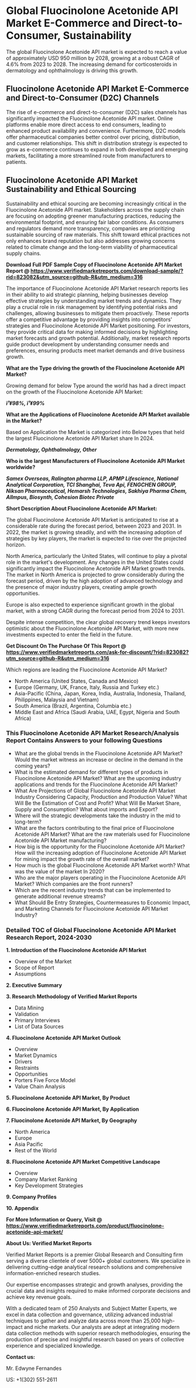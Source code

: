 <h1>Global Fluocinolone Acetonide API Market E-Commerce and Direct-to-Consumer, Sustainability</h1><p class=""><p>The global Fluocinolone Acetonide API market is expected to reach a value of approximately USD 950 million by 2028, growing at a robust CAGR of 4.6% from 2023 to 2028. The increasing demand for corticosteroids in dermatology and ophthalmology is driving this growth.</p><h2>Fluocinolone Acetonide API Market E-Commerce and Direct-to-Consumer (D2C) Channels</h2><p>The rise of e-commerce and direct-to-consumer (D2C) sales channels has significantly impacted the Fluocinolone Acetonide API market. Online platforms enable more direct access to end consumers, leading to enhanced product availability and convenience. Furthermore, D2C models offer pharmaceutical companies better control over pricing, distribution, and customer relationships. This shift in distribution strategy is expected to grow as e-commerce continues to expand in both developed and emerging markets, facilitating a more streamlined route from manufacturers to patients.</p><h2>Fluocinolone Acetonide API Market Sustainability and Ethical Sourcing</h2><p>Sustainability and ethical sourcing are becoming increasingly critical in the Fluocinolone Acetonide API market. Stakeholders across the supply chain are focusing on adopting greener manufacturing practices, reducing the environmental footprint, and ensuring fair labor conditions. As consumers and regulators demand more transparency, companies are prioritizing sustainable sourcing of raw materials. This shift toward ethical practices not only enhances brand reputation but also addresses growing concerns related to climate change and the long-term viability of pharmaceutical supply chains.</p></p><p class=""><strong>Download Full PDF Sample Copy of Fluocinolone Acetonide API Market Report @ <a href="https://www.verifiedmarketreports.com/download-sample/?rid=823082&utm_source=github-R&utm_medium=316" target="_blank">https://www.verifiedmarketreports.com/download-sample/?rid=823082&utm_source=github-R&utm_medium=316</a></strong></p><p>The importance of&nbsp;Fluocinolone Acetonide API Market research reports lies in their ability to aid strategic planning, helping businesses develop effective strategies by understanding market trends and dynamics. They play a crucial role in risk management by identifying potential risks and challenges, allowing businesses to mitigate them proactively. These reports offer a competitive advantage by providing insights into competitors' strategies and Fluocinolone Acetonide API Market positioning. For investors, they provide critical data for making informed decisions by highlighting market forecasts and growth potential. Additionally, market research reports guide product development by understanding consumer needs and preferences, ensuring products meet market demands and drive business growth.</p><p><strong>What are the&nbsp;Type driving the growth of the Fluocinolone Acetonide API Market?</strong></p><p id="" class="">Growing demand for below Type around the world has had a direct impact on the growth of the Fluocinolone Acetonide API Market:</p><p class=""><em><strong>ï¹¥98%, ï¹¥99%</strong></em></p><p class=""><strong>What are the&nbsp;Applications&nbsp;of Fluocinolone Acetonide API Market available in the Market?</strong></p><p id="" class="">Based on Application the Market is categorized into Below types that held the largest Fluocinolone Acetonide API Market share In 2024.</p><p class=""><em><strong>Dermatology, Ophthalmology, Other</strong></em></p><p class=""><strong>Who is the largest Manufacturers of Fluocinolone Acetonide API Market worldwide?</strong></p><p><em><strong>Samex Overseas, Ralington pharma LLP, APMP Lifescience, National Analytical Corporation, TCI Shanghai, Teva Api, FENGCHEN GROUP, Niksan Pharmaceutical, Hemarsh Technologies, Sakhiya Pharma Chem, Allmpus, Biosynth, Cohesion Biotec Private</strong></em></p><p id="" class=""><strong>Short Description About Fluocinolone Acetonide API Market:</strong></p><p>The global Fluocinolone Acetonide API Market is anticipated to rise at a considerable rate during the forecast period, between 2023 and 2031. In 2022, the market is growing steadily, and with the increasing adoption of strategies by key players, the market is expected to rise over the projected horizon.</p><p>North America, particularly the United States, will continue to play a pivotal role in the market's development. Any changes in the United States could significantly impact the Fluocinolone Acetonide API Market growth trends. The market in North America is projected to grow considerably during the forecast period, driven by the high adoption of advanced technology and the presence of major industry players, creating ample growth opportunities.</p><p>Europe is also expected to experience significant growth in the global market, with a strong CAGR during the forecast period from 2024 to 2031.</p><p>Despite intense competition, the clear global recovery trend keeps investors optimistic about the Fluocinolone Acetonide API Market, with more new investments expected to enter the field in the future.</p><p id="" class=""><strong>Get Discount On The Purchase Of This Report @ <a href="https://www.verifiedmarketreports.com/ask-for-discount/?rid=823082?utm_source=github-R&utm_medium=316" target="_blank">https://www.verifiedmarketreports.com/ask-for-discount/?rid=823082?utm_source=github-R&utm_medium=316</a></strong></p><p class="">Which regions are leading the Fluocinolone Acetonide API Market?</p><ul><li>North America (United States, Canada and Mexico)</li><li>Europe (Germany, UK, France, Italy, Russia and Turkey etc.)</li><li>Asia-Pacific (China, Japan, Korea, India, Australia, Indonesia, Thailand, Philippines, Malaysia and Vietnam)</li><li>South America (Brazil, Argentina, Columbia etc.)</li><li>Middle East and Africa (Saudi Arabia, UAE, Egypt, Nigeria and South Africa)</li></ul><h3 id="" class="">This Fluocinolone Acetonide API Market Research/Analysis Report Contains Answers to your following Questions</h3><ul><li>What are the global trends in the Fluocinolone Acetonide API Market? Would the market witness an increase or decline in the demand in the coming years?</li><li>What is the estimated demand for different types of products in Fluocinolone Acetonide API Market? What are the upcoming industry applications and trends for the Fluocinolone Acetonide API Market?</li><li>What Are Projections of Global Fluocinolone Acetonide API Market Industry Considering Capacity, Production and Production Value? What Will Be the Estimation of Cost and Profit? What Will Be Market Share, Supply and Consumption? What about imports and Export?</li><li>Where will the strategic developments take the industry in the mid to long-term?</li><li>What are the factors contributing to the final price of Fluocinolone Acetonide API Market? What are the raw materials used for Fluocinolone Acetonide API Market manufacturing?</li><li>How big is the opportunity for the Fluocinolone Acetonide API Market? How will the increasing adoption of Fluocinolone Acetonide API Market for mining impact the growth rate of the overall market?</li><li>How much is the global Fluocinolone Acetonide API Market worth? What was the value of the market In 2020?</li><li>Who are the major players operating in the Fluocinolone Acetonide API Market? Which companies are the front runners?</li><li>Which are the recent industry trends that can be implemented to generate additional revenue streams?</li><li>What Should Be Entry Strategies, Countermeasures to Economic Impact, and Marketing Channels for Fluocinolone Acetonide API Market Industry?</li></ul><h3 id="" class="">Detailed TOC of Global Fluocinolone Acetonide API Market Research Report, 2024-2030</h3><p id="" class=""><strong>1. Introduction of the Fluocinolone Acetonide API Market</strong></p><ul><li>Overview of the Market</li><li>Scope of Report</li><li>Assumptions</li></ul><p id="" class=""><strong>2. Executive Summary</strong></p><p id="" class=""><strong>3. Research Methodology of Verified Market Reports</strong></p><ul><li>Data Mining</li><li>Validation</li><li>Primary Interviews</li><li>List of Data Sources</li></ul><p id="" class=""><strong>4. Fluocinolone Acetonide API Market Outlook</strong></p><ul><li>Overview</li><li>Market Dynamics</li><li>Drivers</li><li>Restraints</li><li>Opportunities</li><li>Porters Five Force Model</li><li>Value Chain Analysis</li></ul><p id="" class=""><strong>5. Fluocinolone Acetonide API Market, By Product</strong></p><p id="" class=""><strong>6. Fluocinolone Acetonide API Market, By Application</strong></p><p id="" class=""><strong>7. Fluocinolone Acetonide API Market, By Geography</strong></p><ul><li>North America</li><li>Europe</li><li>Asia Pacific</li><li>Rest of the World</li></ul><p id="" class=""><strong>8. Fluocinolone Acetonide API Market Competitive Landscape</strong></p><ul><li>Overview</li><li>Company Market Ranking</li><li>Key Development Strategies</li></ul><p id="" class=""><strong>9. Company Profiles</strong></p><p id="" class=""><strong>10. Appendix</strong></p><p id="" class=""><strong>For More Information or Query, Visit @ <a href="https://www.verifiedmarketreports.com/product/fluocinolone-acetonide-api-market/" target="_blank">https://www.verifiedmarketreports.com/product/fluocinolone-acetonide-api-market/</a></strong></p><p id="" class=""><strong>About Us: Verified Market Reports</strong></p><p id="" class="">Verified Market Reports is a premier Global Research and Consulting firm serving a diverse clientele of over 5000+ global customers. We specialize in delivering cutting-edge analytical research solutions and comprehensive information-enriched research studies.</p><p id="" class="">Our expertise encompasses strategic and growth analyses, providing the crucial data and insights required to make informed corporate decisions and achieve key revenue goals.</p><p id="" class="">With a dedicated team of 250 Analysts and Subject Matter Experts, we excel in data collection and governance, utilizing advanced industrial techniques to gather and analyze data across more than 25,000 high-impact and niche markets. Our analysts are adept at integrating modern data collection methods with superior research methodologies, ensuring the production of precise and insightful research based on years of collective experience and specialized knowledge.</p><p id="" class=""><strong>Contact us:</strong></p><p id="" class="">Mr. Edwyne Fernandes</p><p id="" class="">US: +1(302) 551-2611</p>